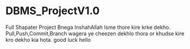 # DBMS_ProjectV1.0
Full Shapater Project Bnega InshahAllah
Isme thore kire krke dekho. Pull,Push,Commit,Branch wagera ye cheezen dekhlo thora or khudse kire kro dekho kia hota. good luck
hello
